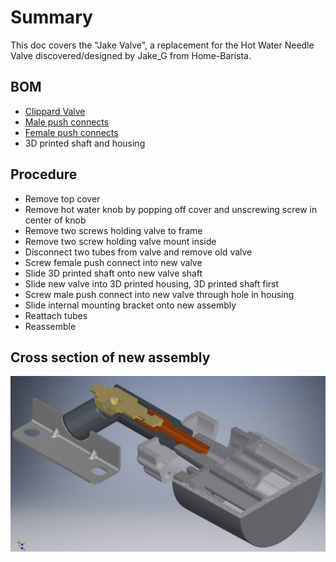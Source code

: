 # Summary

This doc covers the "Jake Valve", a replacement for the Hot Water Needle Valve discovered/designed by Jake_G from Home-Barista.

## BOM

- [Clippard Valve](https://www.clippard.com/part/M-MNV-1K)
- [Male push connects](https://www.amazon.com/gp/product/B01N6JF205/ref=ppx_yo_dt_b_asin_image_o00_s00?ie=UTF8&psc=1)
- [Female push connects](https://www.amazon.com/gp/product/B01N6JF205/ref=ppx_yo_dt_b_asin_image_o00_s00?ie=UTF8&psc=1)
- 3D printed shaft and housing

## Procedure

- Remove top cover
- Remove hot water knob by popping off cover and unscrewing screw in center of knob
- Remove two screws holding valve to frame
- Remove two screw holding valve mount inside
- Disconnect two tubes from valve and remove old valve
- Screw female push connect into new valve
- Slide 3D printed shaft onto new valve shaft
- Slide new valve into 3D printed housing, 3D printed shaft first
- Screw male push connect into new valve through hole in housing
- Slide internal mounting bracket onto new assembly
- Reattach tubes
- Reassemble

## Cross section of new assembly

![Cross Section](https://raw.githubusercontent.com/qporzk/BDB-Slayer/master/docs/Pictures/Custom_assembly_cutaway.jpg)

